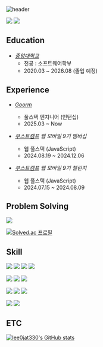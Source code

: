 ![header](https://capsule-render.vercel.app/api?type=venom&color=gradient&customColorList=10&height=140&section=header&text=YeongJae%20Lee&fontSize=40)

<a href="https://velog.io/@lee0jae330/posts"><img src="https://img.shields.io/badge/Velog-11B48A?style=flat-square&logo=velog&logoColor=white&link=https://velog.io/@lee0jae330/posts"/></a> <a href="https://www.linkedin.com/in/lee0jae330/"><img src="https://img.shields.io/badge/LinkedIn-1578D3?style=flat-square&logoColor=white&link=https://www.linkedin.com/in/lee0jae330/"/></a>

## Education

- _[중앙대학교](https://www.cau.ac.kr/index.do)_ 
  - 전공 : 소프트웨어학부
  - 2020.03 ~ 2026.08 (졸업 예정)

## Experience
 - _[Goorm](https://goorm.co/)_
   - 풀스택 엔지니어 (인턴십)
   - 2025.03 ~ Now

  - _[부스트캠프](https://boostcamp.connect.or.kr/) 웹 모바일 9기 멤버십_
    - 웹 풀스택 (JavaScript)
    - 2024.08.19 ~ 2024.12.06
  - _[부스트캠프](https://boostcamp.connect.or.kr/) 웹 모바일 9기 챌린지_
    - 웹 풀스택 (JavaScript)
    - 2024.07.15 ~ 2024.08.09

## Problem Solving
<img src="https://img.shields.io/badge/C++-00599C?style=for-the-badge&logo=C&logoColor=white">

[![Solved.ac
프로필](http://mazassumnida.wtf/api/v2/generate_badge?boj=xingxing2001)](https://solved.ac/xingxing2001)


## Skill
<img src="https://img.shields.io/badge/HTML5-E34F26?style=for-the-badge&logo=html5&logoColor=white"> <img src="https://img.shields.io/badge/CSS3-1572B6?style=for-the-badge&logo=css3&logoColor=white"> <img src="https://img.shields.io/badge/javascript-F7DF1E?style=for-the-badge&logo=javascript&logoColor=white"> <img src="https://img.shields.io/badge/typescript-3178C6?style=for-the-badge&logo=typescript&logoColor=white">

<img src="https://img.shields.io/badge/react-61DAFB?style=for-the-badge&logo=react&logoColor=white"> <img src="https://img.shields.io/badge/tailwindcss-06B6D4?style=for-the-badge&logo=tailwind css&logoColor=white"> <img src="https://img.shields.io/badge/react query-FF4154?style=for-the-badge&logo=reactquery&logoColor=white">

<img src="https://img.shields.io/badge/node.js-5FA04E?style=for-the-badge&logo=node.js&logoColor=white"> <img src="https://img.shields.io/badge/express-000000?style=for-the-badge&logo=express&logoColor=white"> <img src="https://img.shields.io/badge/mongodb-47A248?style=for-the-badge&logo=mongodb&logoColor=white">


<img src="https://img.shields.io/badge/C++-00599C?style=for-the-badge&logo=C&logoColor=white"> <img src="https://img.shields.io/badge/C-00599C?style=for-the-badge&logo=C&logoColor=white">

## ETC
[![lee0jat330's GitHub stats](https://github-readme-stats.vercel.app/api?username=lee0jae330)](https://github.com/lee0jae330/github-readme-stats)
